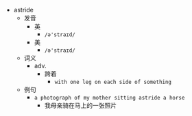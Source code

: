 - astride
  - 发音
    - 英
      - `/ə'straɪd/`
    - 美
      - `/ə'straɪd/`
  - 词义
    - adv.
      - 跨着
        - `with one leg on each side of something`
  - 例句
    - `a photograph of my mother sitting astride a horse`
      - 我母亲骑在马上的一张照片

